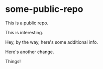 # some-public-repo

This is a public repo.

This is interesting.

Hey, by the way, here's some additional info.

Here's another change.

Things!
